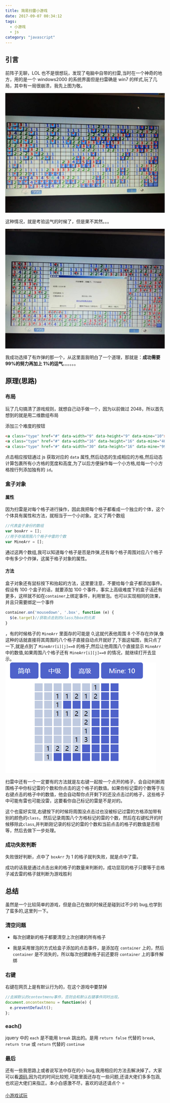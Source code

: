 ```yaml
---
title: 简易扫雷小游戏
date: 2017-09-07 00:34:12
tags: 
  - 小游戏
  - js
category: "javascript"
---
```


## 引言

前阵子无聊，LOL 也不是很想玩，发现了电脑中自带的扫雷,当时在一个神奇的地方，用的是一个 windows2000 的系统界面但是扫雷确是 win7 的样式,玩了几局，其中有一局很崩溃，我先上图为敬。

![pic1](简易扫雷小游戏/pic1.jpg)

这种情况，就是考验运气的时候了，但是果不其然。。。

![pic2](简易扫雷小游戏/pic2.jpg)

我成功选择了有炸弹的那一个，从这里面我明白了一个道理，那就是：**成功需要 99%的努力再加上 1%的运气**。。。。。。

## 原理(思路)

### 布局

玩了几句搞清了游戏规则，就想自己动手做一个，因为以前做过 2048，所以首先想到的就是用二维数组布局

添加三个难度的按钮

```html
<a class="type" href="#" data-width="9" data-height="9" data-mine="10">简单</a>
<a class="type" href="#" data-width="16" data-height="16" data-mine="40">中级</a>
<a class="type" href="#" data-width="30" data-height="16" data-mine="99">高级</a>
```

点击相应按钮通过 js 获取对应的 `data` 属性,然后动态的生成相应的方格,然后动态计算包裹所有小方格的宽度和高度,为了以后方便操作每一个小方格,给每一个小方格按行列添加独有的 `id`。

### 盒子对象

#### 属性

因为扫雷是对每个格子进行操作，因此我把每个格子都看成一个独立的个体，这个个体具有属性和方法，就相当于一个小对象。定义了两个数组

```js
//代表盒子身份的数组
var boxArr = [];
//用于存储周围八个格子中雷的个数
var MineArr = [];
```

通过这两个数组,我可以知道每个格子是否是炸弹,还有每个格子周围对应八个格子中有多少个炸弹，这属于格子对象的属性。

#### 方法

盒子对象还有鼠标按下和抬起的方法，这里要注意，不要给每个盒子都添加事件。假设有 100 个盒子的话，就要添加 100 个事件，事实上高级难度下的盒子话还有更多，这样就不如在`container`上绑定事件，利用冒泡。也可以实现相同的效果，并且只需要绑定一个事件

```js
container.on('mousedown', '.box', function (e) {
  $(e.target)//获取点击到的class为box的元素
}
```

，有的时候格子的 `MineArr` 里面存的可能是 0,这就代表他周围 8 个不存在炸弹,像这种的话就直接将其周围的八个格子直接自动点开就好了,下面这幅图，我只点了一下,就是点到了 `MineArr[i][j]==0` 的格子,然后让他周围八个直接显示 `MineArr` 中的数值,如果周围八个格子还有 `MineArr[i][j]==0` 的情况，就继续打开去显示。
![pic3](简易扫雷小游戏/pic3.png)

扫雷中还有一个一定要有的方法就是左右键一起按一个点开的格子，会自动判断周围格子中你标记雷的个数和你点击的这个格子的数值。如果你标记雷的个数等于左右键点击的格子中的数值，他会自动帮你点开剩下的还没点击过的格子，这些格子中可能有雷也可能没雷，这要看你自己标记的雷是不是对的。

这个也蛮好实现,右键按下的时候将周围没点击过也没被标记过雷的方格添加带有别的颜色的`class`，然后记录周围八个方格标记的雷的个数，然后在右键松开的时候移除此`class`,并判断刚记录的标记的雷的个数和当前点击的格子的数值是否相等，然后去做下一步处理。

### 成功失败判断

失败很好判断，点中了 `boxArr` 为 1 的格子就判失败，就是点中了雷。

成功的话我是通过点击出来的格子的数量来判断的，成功显现的格子只要等于总格子减去雷的格子就判断为游戏胜利

## 总结

虽然是一个比较简单的游戏，但是自己在做的时候还是碰到过不少的 bug,也学到了蛮多的,这里列一下。

### 清空问题

* 每次创建新的格子都要清空上次创建的所有格子

* 我是采用冒泡的方式给盒子添加的点击事件，是添加在 `container` 上的，然后 `container` 是不消失的，所以每次创建新格子前还要将 `container` 上的事件解绑

### 右键

右键在网页上是有默认行为的，在这个游戏中要禁掉

```js
//去掉默认的contextmenu事件，否则会和默认右键事件同时出现。
document.oncontextmenu = function(e) {
  e.preventDefault();
};
```

### each()

jquery 中的 `each` 是不能用 `break` 跳出的。是用 `return false` 代替的 `break`, `return true` 或 `return` 代替的 `continue`

### 最后

还有一些我思路上或者说写法中存在的小 bug,我用相应的方法去解决掉了。大家可以看[源码](https://github.com/MLuminary/subentry/tree/master/cleanMine),因为花的时间比较短,可能里面还存在一些问题,还请大佬们多多包涵,也欢迎大佬们来指正。本小白感激不尽，喜欢的话还请点个 :star:

[小游戏试玩](http://haoqinzz.cn/cleanMine)
